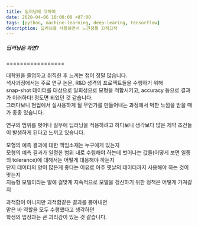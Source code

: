 ```yaml
---
title: 딥러닝에 대하여
date: 2020-04-06 10:00:00 +07:00
tags: [python, machine-learning, deep-learing, tensorflow]
description: 딥러닝을 사용하면서 느낀점들 끄적끄적
---
```


##### 딥러닝은 과연?
=================

대학원을 졸업하고 취직한 후 느끼는 점이 정말 많습니다.   
석사과정에서는 주로 연구 논문, R&D 성격의 프로젝트들을 수행하기 위해   
snap-shot 데이터를 대상으로 일회성으로 모형을 적합시키고, accuracy 등으로 결과가 이러하다! 정도면 되었던 것 같습니다.   
그러다보니 현업에서 실사용하게 될 무언가를 만들어내는 과정에서 벅찬 느낌을 받을 때가 종종 있습니다.   


연구의 범위를 벗어나 실무에 딥러닝을 적용하려고 하다보니 생각보다 많은 제약 조건들이 발생하게 된다고 느끼고 있습니다.   


모형의 예측 결과에 대한 책임소재는 누구에게 있는지   
모형의 예측 결과가 일정한 범위 내로 수렴해야 하는데 벗어나는 값들(어떻게 보면 일종의 tolerance)에 대해서는 어떻게 대응해야 하는지   
단지 데이터의 양이 많은게 좋다는 이유로 아주 옛날의 데이터까지 사용해야 하는 것이 맞는지   
지능형 모델이라는 말에 걸맞게 지속적으로 모델을 갱신하기 위한 정책은 어떻게 가져갈지   

과적합이 아니지만 과적합같은 결과를 뽑아내면   
맡은 바 역할을 모두 수행했다고 생각하던   
학생의 입장과는 큰 괴리감이 있는 것 같습니다.   
